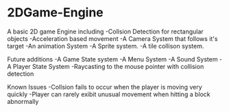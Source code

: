 # 2DGame-Engine
A basic 2D game Engine including
-Collsion Detection for rectangular objects
-Acceleration based movement
-A Camera System that follows it's target
-An animation System
-A Sprite system.
-A tile collison system.

Future additions
-A Game State system
-A Menu System
-A Sound System
-A Player State System
-Raycasting to the mouse pointer with collision detection

Known Issues
-Collsion fails to occur when the player is moving very quickly
-Player can rarely exibit unusual movement when hitting a block abnormally
